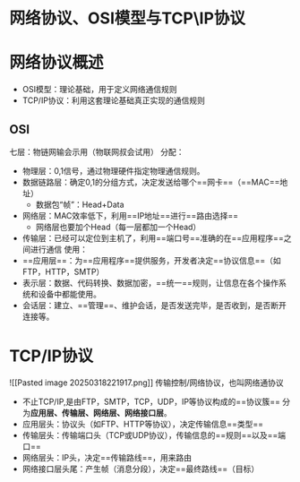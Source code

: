 # 网络协议、OSI模型与TCP\IP协议


# 网络协议概述
- OSI模型：理论基础，用于定义网络通信规则
- TCP/IP协议：利用这套理论基础真正实现的通信规则
## OSI
七层：物链网输会示用（物联网叔会试用）
分配：
- 物理层：0,1信号，通过物理硬件指定物理通信规则。
- 数据链路层：确定0,1的分组方式，决定发送给哪个==网卡==（==MAC==地址）
	- 数据包“帧”：Head+Data
- 网络层：MAC效率低下，利用==IP地址==进行==路由选择==
	- 网络层也要加个Head（每一层都加一个Head）
- 传输层：已经可以定位到主机了，利用==端口号==准确的在==应用程序==之间进行通信
使用：
- ==应用层==：为==应用程序==提供服务，开发者决定==协议信息==（如FTP，HTTP，SMTP）
- 表示层：数据、代码转换、数据加密，==统一==规则，让信息在各个操作系统和设备中都能使用。
- 会话层：建立、==管理==、维护会话，是否发送完毕，是否收到，是否断开连接等。
# TCP/IP协议
![[Pasted image 20250318221917.png]]
传输控制/网络协议，也叫网络通协议
- 不止TCP/IP,是由FTP，SMTP，TCP，UDP，IP等协议构成的==协议簇==
分为**应用层、传输层、网络层、网络接口层**。
- 应用层头：协议头（如FTP、HTTP等协议），决定传输信息==类型==
- 传输层头：传输端口头（TCP或UDP协议），传输信息的==规则==以及==端口==
- 网络层头：IP头，决定==传输路线==，用来路由
- 网络接口层头尾：产生帧（消息分段），决定==最终路线==（目标）
